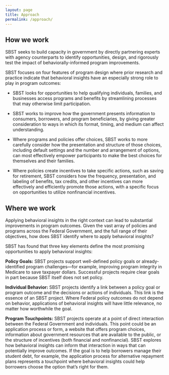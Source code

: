```yaml
---
layout: page
title: Approach
permalink: /approach/
---
```


## How we work

SBST seeks to build capacity in government by directly partnering experts with agency counterparts to identify opportunities, design, and rigorously test the impact of behaviorally-informed program improvements.

SBST focuses on four features of program design where prior research and practice indicate that behavioral insights have an especially strong role to play in program outcomes:

* SBST looks for opportunities to help qualifying individuals, families, and businesses access programs and benefits by streamlining processes that may otherwise limit participation.

* SBST works to improve how the government presents information to consumers, borrowers, and program beneficiaries, by giving greater consideration to ways in which its format, timing, and medium can affect understanding.

* Where programs and policies offer choices, SBST works to more carefully consider how the presentation and structure of those choices, including default settings and the number and arrangement of options, can most effectively empower participants to make the best choices for themselves and their families.

* Where policies create incentives to take specific actions, such as saving for retirement, SBST considers how the frequency, presentation, and labeling of benefits, tax credits, and other incentives can more effectively and efficiently promote those actions, with a specific focus on opportunities to utilize nonfinancial incentives.

## Where we work

Applying behavioral insights in the right context can lead to substantial improvements in program outcomes. Given the vast array of policies and programs across the Federal Government, and the full range of their objectives, how does SBST identify where to apply behavioral insights?

SBST has found that three key elements define the most promising opportunities to apply behavioral insights:

**Policy Goals:** SBST projects support well-defined policy goals or already-identified program challenges—for example, improving program integrity in Medicare to save taxpayer dollars. Successful projects require clear goals in part because SBST itself does not set policy.

**Individual Behavior:** SBST projects identify a link between a policy goal or program outcome and the decisions or actions of individuals. This link is the essence of an SBST project. Where Federal policy outcomes do not depend on behavior, applications of behavioral insights will have little relevance, no matter how worthwhile the goal.

**Program Touchpoints:** SBST projects operate at a point of direct interaction between the Federal Government and individuals. This point could be an application process or form, a website that offers program choices, information about government resources that are available to the public, or the structure of incentives (both financial and nonfinancial). SBST explores how behavioral insights can inform that interaction in ways that can potentially improve outcomes. If the goal is to help borrowers manage their student debt, for example, the application process for alternative repayment plans represents a touchpoint where behavioral insights could help borrowers choose the option that’s right for them.
